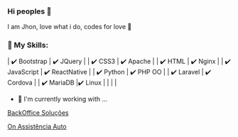 ### Hi peoples 👋

I am Jhon, love what i do, codes for love 💛

### 📜 My Skills:

| ✔️ Bootstrap  | ✔️ JQuery	|
| ✔️ CSS3	      | ✔️ Apache	|
| ✔️ HTML	      | ✔️ Nginx	|
| ✔️ JavaScript	| ✔️ ReactNative |
| ✔️ Python	    | ✔️ PHP OO	|
| ✔️ Laravel  	| ✔️ Cordova |
| ✔️ MariaDB  	|✔️ Linux	|
|	|	|
- 🔭 I'm currently working with ...

[BackOffice Soluções](https://www.backofficesolucoes.io "Clique e acesse agora!")

[On Assistência Auto](https://www.onassistencia.com.br "Clique e acesse agora!")

